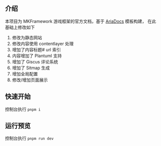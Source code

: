 ## 介绍

本项目为 MKFramework 游戏框架的官方文档，基于 [AriaDocs](https://vercel.com/templates/documentation/documentation-template) 模板构建，
在此基础上修改如下

1. 修改为静态网站
1. 修改内容使用 contentlayer 处理
1. 增加了内容标题# url 索引
1. 内容增加了 Plantuml 支持
1. 增加了 Giscus 评论系统
1. 增加了 Sitmap 生成
1. 增加全局配置
1. 修改/增加页面展示

## 快速开始

控制台执行 `pnpm i`

## 运行预览

控制台执行 `pnpm run dev`
